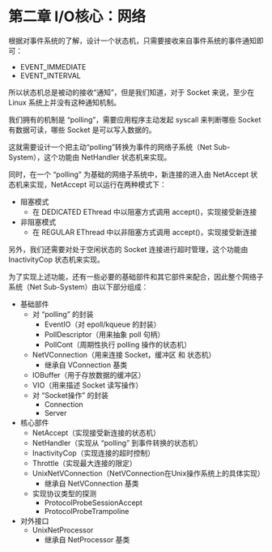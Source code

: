 # 第二章 I/O核心：网络

根据对事件系统的了解，设计一个状态机，只需要接收来自事件系统的事件通知即可：

  - EVENT_IMMEDIATE
  - EVENT_INTERVAL

所以状态机总是被动的接收“通知”，但是我们知道，对于 Socket 来说，至少在 Linux 系统上并没有这种通知机制。

我们拥有的机制是 “polling”，需要应用程序主动发起 syscall 来判断哪些 Socket 有数据可读，哪些 Socket 是可以写入数据的。

这就需要设计一个把主动“polling”转换为事件的网络子系统（Net Sub-System），这个功能由 NetHandler 状态机来实现。

同时，在一个 “polling” 为基础的网络子系统中，新连接的进入由 NetAccept 状态机来实现，NetAccept 可以运行在两种模式下：

  - 阻塞模式
    - 在 DEDICATED EThread 中以阻塞方式调用 accept()，实现接受新连接
  - 非阻塞模式
    - 在 REGULAR EThread 中以非阻塞方式调用 accept()，实现接受新连接

另外，我们还需要对处于空闲状态的 Socket 连接进行超时管理，这个功能由 InactivityCop 状态机来实现。

为了实现上述功能，还有一些必要的基础部件和其它部件来配合，因此整个网络子系统（Net Sub-System）由以下部分组成：

  - 基础部件
    - 对 “polling” 的封装
      - EventIO（对 epoll/kqueue 的封装）
      - PollDescriptor（用来抽象 poll 句柄）
      - PollCont（周期性执行 polling 操作的状态机）
    - NetVConnection（用来连接 Socket，缓冲区 和 状态机）
      - 继承自 VConnection 基类
    - IOBuffer（用于存放数据的缓冲区）
    - VIO（用来描述 Socket 读写操作）
    - 对 “Socket操作” 的封装
      - Connection
      - Server
  - 核心部件
    - NetAccept（实现接受新连接的状态机）
    - NetHandler（实现从 “polling” 到事件转换的状态机）
    - InactivityCop（实现连接的超时控制）
    - Throttle（实现最大连接的限定）
    - UnixNetVConnection（NetVConnection在Unix操作系统上的具体实现）
      - 继承自 NetVConnection 基类
    - 实现协议类型的探测
      - ProtocolProbeSessionAccept
      - ProtocolProbeTrampoline
  - 对外接口
    - UnixNetProcessor
      - 继承自 NetProcessor 基类
